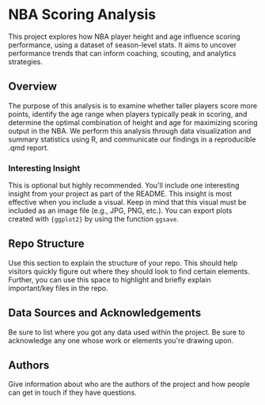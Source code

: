 # NBA Scoring Analysis

This project explores how NBA player height and age influence scoring performance, using a dataset of season-level stats. It aims to uncover performance trends that can inform coaching, scouting, and analytics strategies.

## Overview

The purpose of this analysis is to examine whether taller players score more points, identify the age range when players typically peak in scoring, and determine the optimal combination of height and age for maximizing scoring output in the NBA. We perform this analysis through data visualization and summary statistics using R, and communicate our findings in a reproducible .qmd report.

### Interesting Insight

This is optional but highly recommended. You'll include one interesting insight from your project as part of the README. This insight is most effective when you include a visual. Keep in mind that this visual must be included as an image file (e.g., JPG, PNG, etc.). You can export plots created with `{ggplot2}` by using the function `ggsave`.

## Repo Structure

Use this section to explain the structure of your repo. This should help visitors quickly figure out where they should look to find certain elements. Further, you can use this space to highlight and briefly explain important/key files in the repo.

## Data Sources and Acknowledgements

Be sure to list where you got any data used within the project. Be sure to acknowledge any one whose work or elements you're drawing upon.

## Authors

Give information about who are the authors of the project and how people can get in touch if they have questions.

